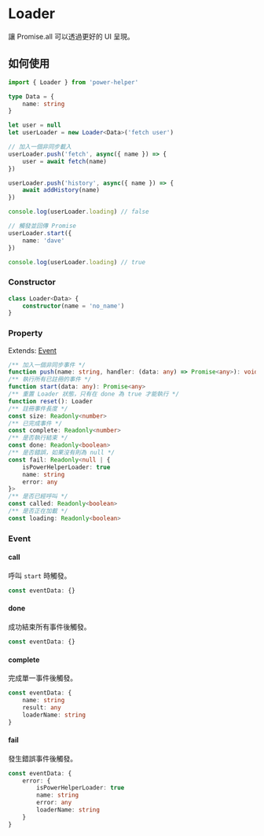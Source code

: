 # Loader

讓 Promise.all 可以透過更好的 UI 呈現。

## 如何使用

```ts
import { Loader } from 'power-helper'

type Data = {
    name: string
}

let user = null
let userLoader = new Loader<Data>('fetch user')

// 加入一個非同步載入
userLoader.push('fetch', async({ name }) => {
    user = await fetch(name)
})

userLoader.push('history', async({ name }) => {
    await addHistory(name)
})

console.log(userLoader.loading) // false

// 觸發並回傳 Promise
userLoader.start({
    name: 'dave'
})

console.log(userLoader.loading) // true
```

### Constructor

```ts
class Loader<Data> {
    constructor(name = 'no_name')
}
```

### Property

Extends: [Event](./event.md)

```ts
/** 加入一個非同步事件 */
function push(name: string, handler: (data: any) => Promise<any>): void
/** 執行所有已註冊的事件 */
function start(data: any): Promise<any>
/** 重置 Loader 狀態，只有在 done 為 true 才能執行 */
function reset(): Loader
/** 註冊事件長度 */
const size: Readonly<number>
/** 已完成事件 */
const complete: Readonly<number>
/** 是否執行結束 */
const done: Readonly<boolean>
/** 是否錯誤，如果沒有則為 null */
const fail: Readonly<null | {
    isPowerHelperLoader: true
    name: string
    error: any
}>
/** 是否已經呼叫 */
const called: Readonly<boolean>
/** 是否正在加載 */
const loading: Readonly<boolean>
```

### Event

#### call

呼叫 `start` 時觸發。

```ts
const eventData: {}
```

#### done

成功結束所有事件後觸發。

```ts
const eventData: {}
```

#### complete

完成單一事件後觸發。

```ts
const eventData: {
    name: string
    result: any
    loaderName: string
}
```

#### fail

發生錯誤事件後觸發。

```ts
const eventData: {
    error: {
        isPowerHelperLoader: true
        name: string
        error: any
        loaderName: string
    }
}
```
